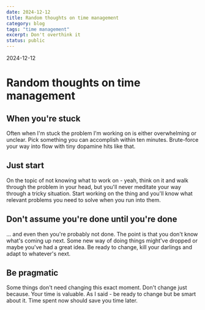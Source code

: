 ```yaml
---
date: 2024-12-12
title: Random thoughts on time management
category: blog
tags: "time management"
excerpt: Don't overthink it
status: public
---
```


<hgroup>
	<p>2024-12-12</p>
	<h1> Random thoughts on time management</h1>
</hgroup>

## When you're stuck

Often when I'm stuck the problem I'm working on is either overwhelming or unclear. Pick something you can accomplish within ten minutes. Brute-force your way into flow with tiny dopamine hits like that.

## Just start

On the topic of not knowing what to work on - yeah, think on it and walk through the problem in your head, but you'll never meditate your way through a tricky situation. Start working on the thing and you'll know what relevant problems you need to solve when you run into them.

## Don't assume you're done until you're done

... and even then you're probably not done. The point is that you don't know what's coming up next. Some new way of doing things might've dropped or maybe you've had a great idea. Be ready to change, kill your darlings and adapt to whatever's next.

## Be pragmatic

Some things don't need changing this exact moment. Don't change just because. Your time is valuable. As I said - be ready to change but be smart about it. Time spent now should save you time later.
